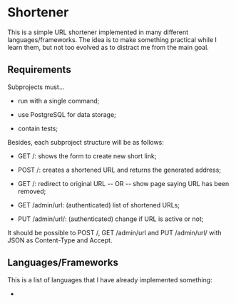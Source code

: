 # Shortener

This is a simple URL shortener implemented in many different languages/frameworks.
The idea is to make something practical while I learn them, but not too evolved as to distract me from the main goal.

## Requirements

Subprojects must...

- run with a single command;

- use PostgreSQL for data storage;

- contain tests;

Besides, each subproject structure will be as follows:

- GET /: shows the form to create new short link;

- POST /: creates a shortened URL and returns the generated address;

- GET /<id>: redirect to original URL -- OR -- show page saying URL has been removed;

- GET /admin/url: (authenticated) list of shortened URLs;

- PUT /admin/url/<id>: (authenticated) change if URL is active or not;

It should be possible to POST /, GET /admin/url and PUT /admin/url/<id> with JSON as Content-Type and Accept.

## Languages/Frameworks

This is a list of languages that I have already implemented something:

-
